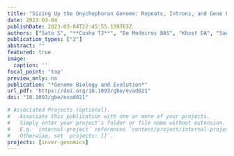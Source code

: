 ```yaml
---
title: "Sizing Up the Onychophoran Genome: Repeats, Introns, and Gene Family Expansion Contribute to Genome Gigantism in Epiperipatus broadwayi"
date: 2023-03-04
publishDate: 2023-03-04T22:45:55.139763Z
authors: ["Sato S", "**Cunha TJ**", "De Medeiros BAS", "Khost DA", "Sackton TB", "Giribet G"]
publication_types: ["2"]
abstract: ""
featured: true
image:
  caption: ''
focal_point: 'top'
preview_only: no
publication: "*Genome Biology and Evolution*"
url_pdf: "https://doi.org/10.1093/gbe/evad021"
doi: "10.1093/gbe/evad021"

# Associated Projects (optional).
#   Associate this publication with one or more of your projects.
#   Simply enter your project's folder or file name without extension.
#   E.g. `internal-project` references `content/project/internal-project/index.md`.
#   Otherwise, set `projects: []`.
projects: [inver-genomics]
---
```

  
  